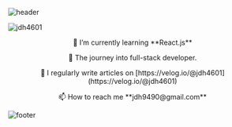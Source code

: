 ![header](https://capsule-render.vercel.app/api?type=waving&color=0:134E5E,100:71B280&height=240&section=header&text=DongHyun%20Jung&fontSize=65&fontColor=eef2f3&animation=fadeIn&descAlignY=10)

<p align="left"> <img src="https://komarev.com/ghpvc/?username=jdh4601&label=Profile%20views&color=0e75b6&style=flat" alt="jdh4601" /> </p>

<p align="center">🌱 I’m currently learning **React.js**</p>
<p align="center">🚀 The journey into full-stack developer.</p>
<p align="center">📝 I regularly write articles on [https://velog.io/@jdh4601](https://velog.io/@jdh4601)</p>
<p align="center">📫 How to reach me **jdh9490@gmail.com**</p>

![footer](https://capsule-render.vercel.app/api?type=waving&color=0:134E5E,100:71B280&height=160&section=footer)
